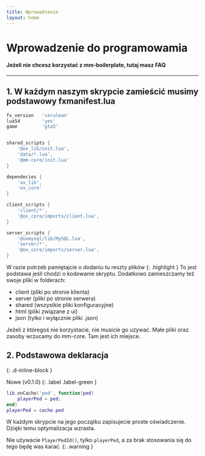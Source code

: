 ```yaml
---
title: Wprowadzenie
layout: home
---
```

# Wprowadzenie do programowamia
#### Jeżeli nie chcesz korzystać z mm-boilerplate, tutaj masz FAQ
----





## 1. W każdym naszym skrypcie zamieścić musimy podstawowy fxmanifest.lua


```lua
fx_version   'cerulean'
lua54        'yes'
game         'gta5'


shared_scripts {
	'@ox_lib/init.lua',
    'data/*.lua',
    '@mm-core/init.lua'
}

dependecies {
    'ox_lib',
    'ox_core'
}

client_scripts {
    'client/*',
    '@ox_core/imports/client.lua',
}

server_scripts {
	'@oxmysql/lib/MySQL.lua',
    'server/*',
    '@ox_core/imports/server.lua',
}
```

W razie potrzeb pamiętajcie o dodaniu tu reszty plików
{: .highlight }
To jest podstawa jeśli chodzi o kodowanie skryptu. Dodatkowo zamieszczamy też swoje pliki w folderach:
- client (pliki po stronie klienta)
- server (pliki po stronie serwera)
- shared (wszystkie pliki konfiguracyjne)
- html (pliki związane z ui)
- json (tylko i wyłącznie pliki .json)

Jeżeli z któregoś nie korzystacie, nie musicie go używać. Małe pliki oraz zasoby wrzucamy do mm-core. Tam jest ich miejsce.

## 2. Podstawowa deklaracja
{: .d-inline-block }

Nowe (v0.1.0)
{: .label .label-green }
```lua
lib.onCache('ped', function(ped)
    playerPed = ped;
end)
playerPed = cache.ped
```

W każdym skrypcie na jego początku zapisujecie proste oświadczenie. Dzięki temu optymalizacja wzrasta. 

Nie używacie `PlayerPedId()`, tylko `playerPed`, a za brak stosowania się do tego będę was karać.
{: .warning }